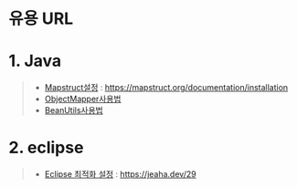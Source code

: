 # 유용 URL

# 1. Java
> * [Mapstruct설정](https://mapstruct.org/documentation/installation) :  https://mapstruct.org/documentation/installation<br>
> * [ObjectMapper사용법](https://pingfanzhilu.tistory.com/entry/JSON-JSON-%EB%9D%BC%EC%9D%B4%EB%B8%8C%EB%9F%AC%EB%A6%ACObjectMapper-%EC%82%AC%EC%9A%A9%EB%B2%95)<br>
> * [BeanUtils사용법](https://velog.io/@kdhyo/BeanUtils.copyProperties%EB%A5%BC-%EC%82%AC%EC%9A%A9%ED%95%B4%EB%B3%B4%EC%9E%90)
# 2. eclipse
> * [Eclipse 최적화 설정](https://jeaha.dev/29) : https://jeaha.dev/29
